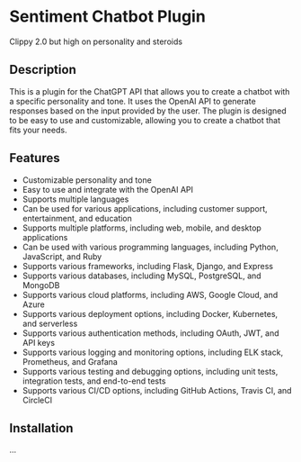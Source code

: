 # Sentiment Chatbot Plugin

Clippy 2.0 but high on personality and steroids

## Description

This is a plugin for the ChatGPT API that allows you to create a chatbot with a specific personality and tone. It uses the OpenAI API to generate responses based on the input provided by the user. The plugin is designed to be easy to use and customizable, allowing you to create a chatbot that fits your needs.

## Features

- Customizable personality and tone
- Easy to use and integrate with the OpenAI API
- Supports multiple languages
- Can be used for various applications, including customer support, entertainment, and education
- Supports multiple platforms, including web, mobile, and desktop applications
- Can be used with various programming languages, including Python, JavaScript, and Ruby
- Supports various frameworks, including Flask, Django, and Express
- Supports various databases, including MySQL, PostgreSQL, and MongoDB
- Supports various cloud platforms, including AWS, Google Cloud, and Azure
- Supports various deployment options, including Docker, Kubernetes, and serverless
- Supports various authentication methods, including OAuth, JWT, and API keys
- Supports various logging and monitoring options, including ELK stack, Prometheus, and Grafana
- Supports various testing and debugging options, including unit tests, integration tests, and end-to-end tests
- Supports various CI/CD options, including GitHub Actions, Travis CI, and CircleCI

## Installation

...
